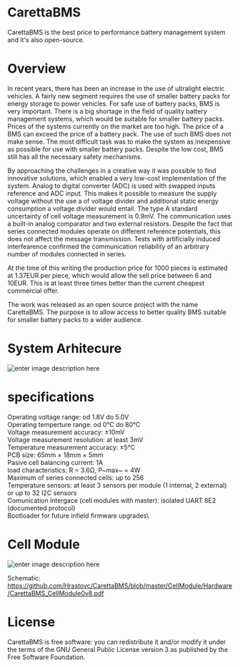 # CarettaBMS

CarettaBMS is the best price to performance battery management system and it's also open-source.

# Overview

In recent years, there has been an increase in the use of ultralight electric vehicles. A fairly new segment requires the use of smaller battery packs for energy storage to power vehicles. For safe use of battery packs, BMS is very important. There is a big shortage in the field of quality battery management systems, which would be suitable for smaller battery packs. Prices of the systems currently on the market are too high. The price of a BMS can exceed the price of a battery pack. The use of such BMS does not make sense. The most difficult task was to make the system as inexpensive as possible for use with smaller battery packs. Despite the low cost, BMS still has all the necessary safety mechanisms.

By approaching the challenges in a creative way it was possible to find innovative solutions, which enabled a very low-cost implementation of the system. Analog to digital converter (ADC) is used with swapped inputs reference and ADC input. This makes it possible to measure the supply voltage without the use a of voltage divider and additional static energy consumption a voltage divider would entail. The type A standard uncertainty of cell voltage measurement is 0.9mV. The communication uses a built-in analog comparator and two external resistors. Despite the fact that series connected modules operate on different reference potentials, this does not affect the message transmission. Tests with artificially induced interfearence confirmed the communication reliability of an arbitrary number of modules connected in series.

At the time of this writing the production price for 1000 pieces is estimated at 1.37EUR per piece, which would allow the sell price between 6 and 10EUR. This is at least three times better than the current cheapest commercial offer.

The work was released as an open source project with the name CarettaBMS. The purpose is to allow access to better quality BMS suitable for smaller battery packs to a wider audience.

# System Arhitecure

![enter image description here](https://lh3.googleusercontent.com/pw/ACtC-3ddnmIlgAX7mJDV0arrn4f1sXazZcy3e4E-uQQENZFuSyTD-T8r-spXYUoo_znrnw3XfoDmRY36TqDYfhk3SqiQ9UDXjDD9U14ocJviiAtjifs4hR8bXS-7GtUJVUYnRgnQNe-SVxnXcvCURDpLlTw1Hg=w1280-h797-no?authuser=0)

# specifications

Operating voltage range: od 1.8V do 5.0V\
Operating temperture range: od 0°C do 80°C\
Voltage measurement accuracy: ±10mV\
Voltage measurement resolution: at least 3mV\
Temperature measurement accuracy: ±5°C\
PCB size: 65mm × 18mm × 5mm\
Pasive cell balancing current: 1A\
load characteristics: R = 3.6Ω, P~max~ = 4W\
Maximum of series connected cells: up to 256\
Temperature sensors: at least 3 sensors per module (1 internal, 2 external) or up to 32 I2C sensors\
Comunication intergace (cell modules with master): isolated UART 8E2 (documented protocol)\
Bootloader for future infield firmware upgrades\

# Cell Module
![enter image description here](https://lh3.googleusercontent.com/pw/ACtC-3c2fUZxI_gzC2w3IJYHB17Ieo5sSghVB1DCFiqprrKGjAsjlA3z2c1yILERjq1eG8U84jEvjWz5RBbkoycMlxdKpXT9QEH2yXEYr3CSb4LkigQ8I1HedWclGtvBs_9rG6EiEaH0F6gFOdXFeXLpDZOJ3Q=w245-h881-no?authuser=0)

Schematic: https://github.com/Hrastovc/CarettaBMS/blob/master/CellModule/Hardware/CarettaBMS_CellModule0v8.pdf

# License

CarettaBMS is free software: you can redistribute it and/or modify it under the terms of the GNU General Public License version 3 as published by the Free Software Foundation.
